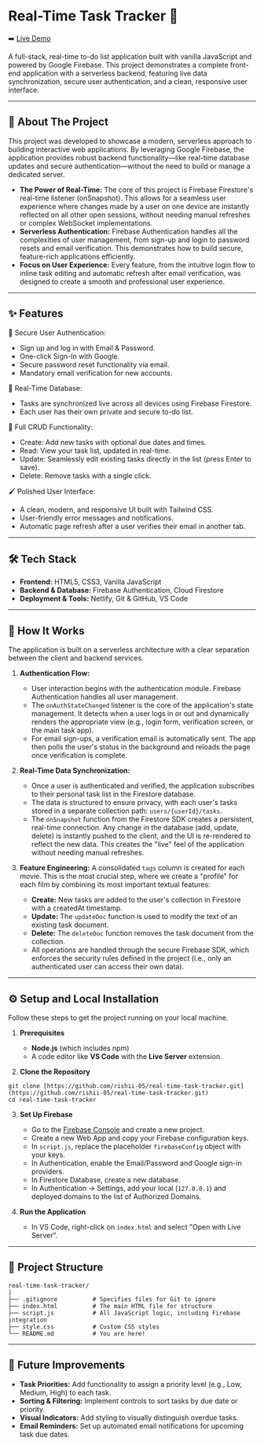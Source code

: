 # Real-Time Task Tracker 📝

➡️ [Live Demo](https://fanciful-ganache-8a7bf9.netlify.app/)

A full-stack, real-time to-do list application built with vanilla JavaScript and powered by Google Firebase. This project demonstrates a complete front-end application with a serverless backend, featuring live data synchronization, secure user authentication, and a clean, responsive user interface.

---

## 🚀 About The Project

This project was developed to showcase a modern, serverless approach to building interactive web applications. By leveraging Google Firebase, the application provides robust backend functionality—like real-time database updates and secure authentication—without the need to build or manage a dedicated server.
- **The Power of Real-Time:** The core of this project is Firebase Firestore's real-time listener (onSnapshot). This allows for a seamless user experience where changes made by a user on one device are instantly reflected on all other open sessions, without needing manual refreshes or complex WebSocket implementations.
- **Serverless Authentication:** Firebase Authentication handles all the complexities of user management, from sign-up and login to password resets and email verification. This demonstrates how to build secure, feature-rich applications efficiently.
- **Focus on User Experience:** Every feature, from the intuitive login flow to inline task editing and automatic refresh after email verification, was designed to create a smooth and professional user experience.

---

## ✨ Features

🔐 Secure User Authentication:
  - Sign up and log in with Email & Password.
  - One-click Sign-In with Google.
  - Secure password reset functionality via email.
  - Mandatory email verification for new accounts.

🔄 Real-Time Database:
  - Tasks are synchronized live across all devices using Firebase Firestore.
  - Each user has their own private and secure to-do list.

🧰 Full CRUD Functionality:
  - Create: Add new tasks with optional due dates and times.
  - Read: View your task list, updated in real-time.
  - Update: Seamlessly edit existing tasks directly in the list (press Enter to save).
  - Delete: Remove tasks with a single click.

🖌️ Polished User Interface:
  - A clean, modern, and responsive UI built with Tailwind CSS.
  - User-friendly error messages and notifications.
  - Automatic page refresh after a user verifies their email in another tab.

---

## 🛠️ Tech Stack

- **Frontend:** HTML5, CSS3, Vanilla JavaScript
- **Backend & Database:** Firebase Authentication, Cloud Firestore
- **Deployment & Tools:** Netlify, Git & GitHub, VS Code

---

## 🧠 How It Works

The application is built on a serverless architecture with a clear separation between the client and backend services.

1. **Authentication Flow:**

   - User interaction begins with the authentication module. Firebase Authentication handles all user management.  
   - The `onAuthStateChanged` listener is the core of the application's state management. It detects when a user logs in or out and dynamically renders the appropriate view (e.g., login form, verification screen, or the main task app).  
   - For email sign-ups, a verification email is automatically sent. The app then polls the user's status in the background and reloads the page once verification is complete.  

2. **Real-Time Data Synchronization:**

   - Once a user is authenticated and verified, the application subscribes to their personal task list in the Firestore database.  
   - The data is structured to ensure privacy, with each user's tasks stored in a separate collection path: `users/{userId}/tasks`.  
   - The `onSnapshot` function from the Firestore SDK creates a persistent, real-time connection. Any change in the database (add, update, delete) is instantly pushed to the client, and the UI is re-rendered to reflect the new data. This creates the "live" feel of the application without needing manual refreshes.  

3. **Feature Engineering:** A consolidated `tags` column is created for each movie. This is the most crucial step, where we create a "profile" for each film by combining its most important textual features:

   - **Create:** New tasks are added to the user's collection in Firestore with a createdAt timestamp.  
   - **Update:** The `updateDoc` function is used to modify the text of an existing task document.  
   - **Delete:** The `deleteDoc` function removes the task document from the collection.  
   - All operations are handled through the secure Firebase SDK, which enforces the security rules defined in the project (i.e., only an authenticated user can access their own data).  

---

## ⚙️ Setup and Local Installation
Follow these steps to get the project running on your local machine.

1. **Prerequisites**
   - **Node.js** (which includes npm)  
   - A code editor like **VS Code** with the **Live Server** extension.

2. **Clone the Repository**

```
git clone [https://github.com/rishii-05/real-time-task-tracker.git](https://github.com/rishii-05/real-time-task-tracker.git)
cd real-time-task-tracker
```

3. **Set Up Firebase**
   - Go to the [Firebase Console](https://console.firebase.google.com/) and create a new project.  
   - Create a new Web App and copy your Firebase configuration keys.
   - In `script.js`, replace the placeholder `firebaseConfig` object with your keys.
   - In Authentication, enable the Email/Password and Google sign-in providers.
   - In Firestore Database, create a new database.
   - In Authentication -> Settings, add your local (`127.0.0.1`) and deployed domains to the list of Authorized Domains.

4. **Run the Application**
   - In VS Code, right-click on `index.html` and select "Open with Live Server".  

---

## 📂 Project Structure

```
real-time-task-tracker/
|
├── .gitignore          # Specifies files for Git to ignore
├── index.html          # The main HTML file for structure
├── script.js           # All JavaScript logic, including Firebase integration
├── style.css           # Custom CSS styles
└── README.md           # You are here!
```

---

## 🔮 Future Improvements

- **Task Priorities:** Add functionality to assign a priority level (e.g., Low, Medium, High) to each task.
- **Sorting & Filtering:** Implement controls to sort tasks by due date or priority.
- **Visual Indicators:** Add styling to visually distinguish overdue tasks.
- **Email Reminders:** Set up automated email notifications for upcoming task due dates.
